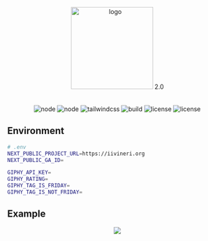 <p align="center">
  <img src="https://user-images.githubusercontent.com/16132740/68576250-6f689b80-0476-11ea-9d09-c2fe7b00f149.png" width="188" alt="logo">
    2.0
  <br>
  <br>
  <br>
  <img src="https://img.shields.io/badge/nextjs-13.4.9-blue" alt="node">
  <img src="https://img.shields.io/badge/reactjs-18.2.0-blue" alt="node">
  <img src="https://img.shields.io/badge/tailwindcss-3.3.2-blue" alt="tailwindcss">
  <img src="https://img.shields.io/badge/build-2.0-blue" alt="build">
  <img src="https://img.shields.io/badge/License-%20GNU--3.0-blue" alt="license">
  <img src="https://github.com/acayseth/iivineri/actions/workflows/docker-image.yml/badge.svg" alt="license">
</p>


## Environment
```bash
# .env
NEXT_PUBLIC_PROJECT_URL=https://iivineri.org
NEXT_PUBLIC_GA_ID=

GIPHY_API_KEY=
GIPHY_RATING=
GIPHY_TAG_IS_FRIDAY=
GIPHY_TAG_IS_NOT_FRIDAY=
```

## Example
<p align="center">
    <img src="https://github.com/acayseth/iivineri/assets/16132740/f0a35179-a583-48af-8c81-4a581872a8da"/>
</p>
